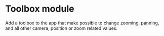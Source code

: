 # Toolbox module

Add a toolbox to the app that make possible to change zooming, panning, and all other camera, position or zoom related values.

